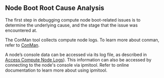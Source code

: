 
## Node Boot Root Cause Analysis

The first step in debugging compute node boot-related issues is to determine the underlying cause, and the stage that the issue was encountered at.

The ConMan tool collects compute node logs. To learn more about conman, refer to [ConMan](../conman/ConMan.md). 

A node’s console data can be accessed via its log file, as described in [Access Compute Node Logs](../conman/Access_Compute_Node_Logs.md)). This information can also be accessed by connecting to the node's console via ipmitool. Refer to online documentation to learn more about using ipmitool.


